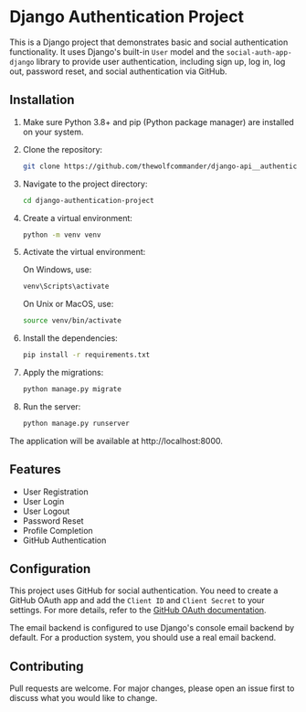 # Django Authentication Project

This is a Django project that demonstrates basic and social authentication functionality. It uses Django's built-in `User` model and the `social-auth-app-django` library to provide user authentication, including sign up, log in, log out, password reset, and social authentication via GitHub.

## Installation

1. Make sure Python 3.8+ and pip (Python package manager) are installed on your system.
2. Clone the repository:

    ```bash
    git clone https://github.com/thewolfcommander/django-api__authentication-system.git
    ```

3. Navigate to the project directory:

    ```bash
    cd django-authentication-project
    ```

4. Create a virtual environment:

    ```bash
    python -m venv venv
    ```

5. Activate the virtual environment:

    On Windows, use:

    ```bash
    venv\Scripts\activate
    ```

    On Unix or MacOS, use:

    ```bash
    source venv/bin/activate
    ```

6. Install the dependencies:

    ```bash
    pip install -r requirements.txt
    ```

7. Apply the migrations:

    ```bash
    python manage.py migrate
    ```

8. Run the server:

    ```bash
    python manage.py runserver
    ```

The application will be available at http://localhost:8000.

## Features

- User Registration
- User Login
- User Logout
- Password Reset
- Profile Completion
- GitHub Authentication

## Configuration

This project uses GitHub for social authentication. You need to create a GitHub OAuth app and add the `Client ID` and `Client Secret` to your settings. For more details, refer to the [GitHub OAuth documentation](https://docs.github.com/en/developers/apps/building-oauth-apps).

The email backend is configured to use Django's console email backend by default. For a production system, you should use a real email backend.

## Contributing

Pull requests are welcome. For major changes, please open an issue first to discuss what you would like to change.
